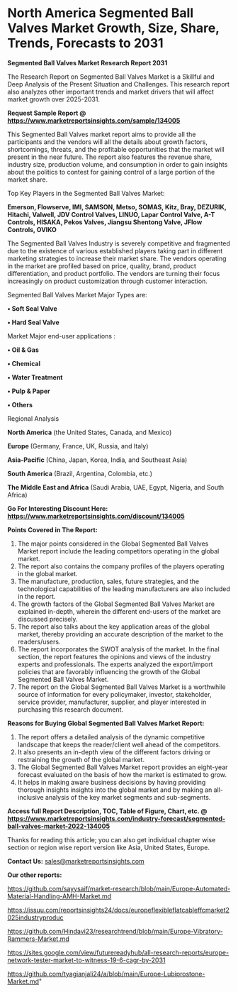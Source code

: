 # North America Segmented Ball Valves Market Growth, Size, Share, Trends, Forecasts to 2031

<strong>Segmented Ball Valves Market Research Report 2031</strong>

The Research Report on Segmented Ball Valves Market is a Skillful and Deep Analysis of the Present Situation and Challenges. This research report also analyzes other important trends and market drivers that will affect market growth over 2025-2031.

<strong>Request Sample Report @ <a href=https://www.marketreportsinsights.com/sample/134005>https://www.marketreportsinsights.com/sample/134005</a></strong>

This Segmented Ball Valves market report aims to provide all the participants and the vendors will all the details about growth factors, shortcomings, threats, and the profitable opportunities that the market will present in the near future. The report also features the revenue share, industry size, production volume, and consumption in order to gain insights about the politics to contest for gaining control of a large portion of the market share.

Top Key Players in the Segmented Ball Valves Market:

<strong>Emerson, Flowserve, IMI, SAMSON, Metso, SOMAS, Kitz, Bray, DEZURIK, Hitachi, Valwell, JDV Control Valves, LINUO, Lapar Control Valve, A-T Controls, HISAKA, Pekos Valves, Jiangsu Shentong Valve, JFlow Controls, OVIKO</strong>

The Segmented Ball Valves Industry is severely competitive and fragmented due to the existence of various established players taking part in different marketing strategies to increase their market share. The vendors operating in the market are profiled based on price, quality, brand, product differentiation, and product portfolio. The vendors are turning their focus increasingly on product customization through customer interaction.

Segmented Ball Valves Market Major Types are:

<strong>• Soft Seal Valve

• Hard Seal Valve</strong>

Market Major end-user applications :

<strong>• Oil & Gas

• Chemical

• Water Treatment

• Pulp & Paper

• Others</strong>

Regional Analysis

</u><strong><b>North America</b></strong> (the United States, Canada, and Mexico)

<strong><b>Europe </b></strong>(Germany, France, UK, Russia, and Italy)

<strong><b>Asia-Pacific</b></strong> (China, Japan, Korea, India, and Southeast Asia)

<strong><b>South America</b></strong> (Brazil, Argentina, Colombia, etc.)

<strong><b>The Middle East and Africa</b></strong> (Saudi Arabia, UAE, Egypt, Nigeria, and South Africa)

<strong>Go For Interesting Discount Here: <a href=https://www.marketreportsinsights.com/discount/134005>https://www.marketreportsinsights.com/discount/134005</a></strong>

<strong>Points Covered in The Report:</strong>
<ol>
  <li>The major points considered in the Global Segmented Ball Valves Market report include the leading competitors operating in the global market.</li>
  <li>The report also contains the company profiles of the players operating in the global market.</li>
  <li>The manufacture, production, sales, future strategies, and the technological capabilities of the leading manufacturers are also included in the report.</li>
  <li>The growth factors of the Global Segmented Ball Valves Market are explained in-depth, wherein the different end-users of the market are discussed precisely.</li>
  <li>The report also talks about the key application areas of the global market, thereby providing an accurate description of the market to the readers/users.</li>
  <li>The report incorporates the SWOT analysis of the market. In the final section, the report features the opinions and views of the industry experts and professionals. The experts analyzed the export/import policies that are favorably influencing the growth of the Global Segmented Ball Valves Market.</li>
  <li>The report on the Global Segmented Ball Valves Market is a worthwhile source of information for every policymaker, investor, stakeholder, service provider, manufacturer, supplier, and player interested in purchasing this research document.</li>
</ol>
<strong>Reasons for Buying Global Segmented Ball Valves Market Report:</strong>

<ol>
  <li>The report offers a detailed analysis of the dynamic competitive landscape that keeps the reader/client well ahead of the competitors.</li>
  <li>It also presents an in-depth view of the different factors driving or restraining the growth of the global market.</li>
  <li>The Global Segmented Ball Valves Market report provides an eight-year forecast evaluated on the basis of how the market is estimated to grow.</li>
  <li>It helps in making aware business decisions by having providing thorough insights insights into the global market and by making an all-inclusive analysis of the key market segments and sub-segments.</li>
</ol>
<strong>Access full Report Description, TOC, Table of Figure, Chart, etc. @ <a href=https://www.marketreportsinsights.com/industry-forecast/segmented-ball-valves-market-2022-134005>https://www.marketreportsinsights.com/industry-forecast/segmented-ball-valves-market-2022-134005</a></strong>


Thanks for reading this article; you can also get individual chapter wise section or region wise report version like Asia, United States, Europe.

<strong>Contact Us:</strong>
sales@marketreportsinsights.com

<strong>Our other reports:</strong>

<a href=https://github.com/sayysaif/market-research/blob/main/Europe-Automated-Material-Handling-AMH-Market.md>https://github.com/sayysaif/market-research/blob/main/Europe-Automated-Material-Handling-AMH-Market.md</a>

<a href=https://issuu.com/reportsinsights24/docs/europeflexibleflatcableffcmarket2025industryproduc>https://issuu.com/reportsinsights24/docs/europeflexibleflatcableffcmarket2025industryproduc</a>

<a href=https://github.com/Hindavi23/researchtrend/blob/main/Europe-Vibratory-Rammers-Market.md>https://github.com/Hindavi23/researchtrend/blob/main/Europe-Vibratory-Rammers-Market.md</a>

<a href=https://sites.google.com/view/futurereadyhub/all-research-reports/europe-network-tester-market-to-witness-19-6-cagr-by-2031>https://sites.google.com/view/futurereadyhub/all-research-reports/europe-network-tester-market-to-witness-19-6-cagr-by-2031</a>

<a href=https://github.com/tyagianjali24/a/blob/main/Europe-Lubiprostone-Market.md>https://github.com/tyagianjali24/a/blob/main/Europe-Lubiprostone-Market.md</a>"
